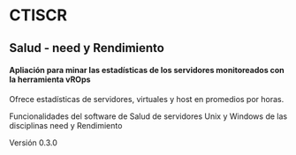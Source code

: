 # CTISCR
## Salud - need y Rendimiento 

#### Apliación para minar las estadísticas de los servidores monitoreados con la herramienta vROps

Ofrece estadísticas de servidores, virtuales y host en promedios por horas.

Funcionalidades del software de Salud de servidores Unix y Windows de las disciplinas need y Rendimiento

Versión 0.3.0


